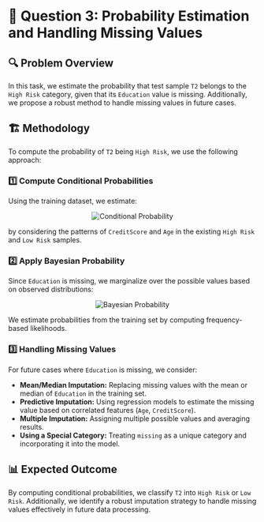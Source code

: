 # 📌 Question 3: Probability Estimation and Handling Missing Values

## 🔍 Problem Overview
In this task, we estimate the probability that test sample `T2` belongs to the `High Risk` category, given that its `Education` value is missing. Additionally, we propose a robust method to handle missing values in future cases.

## 🏗️ Methodology
To compute the probability of `T2` being `High Risk`, we use the following approach:

### 1️⃣ Compute Conditional Probabilities
Using the training dataset, we estimate:

<div align="center">
    <img src="https://latex.codecogs.com/png.image?\dpi{110}P(\text{High%20Risk}%20|%20\text{Age},%20\text{CreditScore})" alt="Conditional Probability">
</div>

by considering the patterns of `CreditScore` and `Age` in the existing `High Risk` and `Low Risk` samples.

### 2️⃣ Apply Bayesian Probability
Since `Education` is missing, we marginalize over the possible values based on observed distributions:

<div align="center">
    <img src="https://latex.codecogs.com/png.image?\dpi{110}P(\text{High%20Risk}%20|%20\text{Age},%20\text{CreditScore})%20=%20\frac{P(\text{Age},%20\text{CreditScore}%20|%20\text{High%20Risk})%20P(\text{High%20Risk})}{P(\text{Age},%20\text{CreditScore})}" alt="Bayesian Probability">
</div>

We estimate probabilities from the training set by computing frequency-based likelihoods.

### 3️⃣ Handling Missing Values
For future cases where `Education` is missing, we consider:
- **Mean/Median Imputation:** Replacing missing values with the mean or median of `Education` in the training set.
- **Predictive Imputation:** Using regression models to estimate the missing value based on correlated features (`Age`, `CreditScore`).
- **Multiple Imputation:** Assigning multiple possible values and averaging results.
- **Using a Special Category:** Treating `missing` as a unique category and incorporating it into the model.

## 📊 Expected Outcome
By computing conditional probabilities, we classify `T2` into `High Risk` or `Low Risk`. Additionally, we identify a robust imputation strategy to handle missing values effectively in future data processing.
